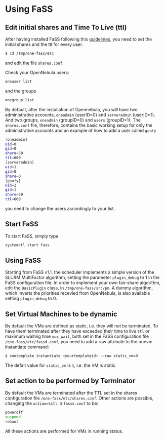 # Using FaSS

## Edit initial shares and Time To Live (ttl)
After having installed FaSS following this [guidelines](https://github.com/indigo-dc/one-fass/blob/indigo-test/doc/install.md), you need to set the initial shares and the ttl for every user.

```bash
$ cd /tmp/one-fass/etc
```
and edit the file ```shares.conf```.

Check your OpenNebula users:
```bash 
oneuser list
```
and the groups
```bash 
onegroup list
```

By default, after the installation of Opennebula, you will have two administrative accounts, ```oneadmin``` (userID=0) and ```serveradmin``` (userID=1). And two groups, ```oneadmin``` (groupID=0) and ```users``` (groupID=1).
The ```shares.conf``` file, therefore, contains the basic working setup for only the administrative accounts and an example of how to add a user called ```goofy```
```bash
[oneadmin]
uid=0
gid=0
share=50
ttl=600
[serveradmin]
uid=1
gid=0
share=0
[goofy]
uid=2
gid=1
share=50
ttl=600
```
you need to change the users accordingly to your list.

## Start FaSS
To start FaSS, simply type 
```bash
systemctl start fass
```

## Using FaSS
Starting from FaSS v1.1, the scheduler implements a simple version of the SLURM MultiFactor algorithm, setting the parameter ```plugin_debug``` to 1 in the FaSS configuration file.
In order to implement your own fair-share algorithm, edit the ```BasicPlugin``` class, in ```/tmp/one-fass/src/pm```.
A dummy algorithm, which inverts the priorities recevied from OpenNebula, is also available setting ```plugin_debug``` to 0.  

## Set Virtual Machines to be dynamic
By default the VMs are defined as static, i.e. they will not be terminated.
To have them terminated after they have exceeded their time to live ```ttl``` or maximum waiting time ```max_wait```, both set in the FaSS configuration file ```/one-fass/etc/fassd.conf```, you need to add a raw attribute to the onevm instantiate command:
```bash
$ onetemplate instantiate <yourtemplateid> --raw static_vm=0
```
The defalt value for ```static_vm``` is ```1```, i.e. the VM is static. 

## Set action to be performed by Terminator
By default the VMs are terminated after the TTL set in the shares configuration file ```/one-fass/etc/shares.conf```. Other actions are possible, changing the ```action=kill``` in ```fassd.conf``` to be:
```bash
poweroff
suspend
reboot
```
All these actions are performed for VMs in running status.


